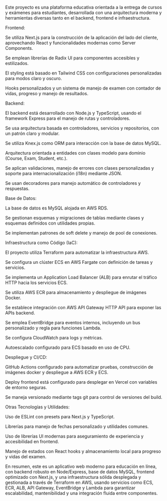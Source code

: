 Este proyecto es una plataforma educativa orientada a la entrega de cursos y exámenes para estudiantes, desarrollada con una arquitectura moderna y herramientas diversas tanto en el backend, frontend e infraestructura.


Frontend:



Se utiliza Next.js para la construcción de la aplicación del lado del cliente, aprovechando React y funcionalidades modernas como Server Components.

Se emplean librerías de Radix UI para componentes accesibles y estilizados.

El styling está basado en Tailwind CSS con configuraciones personalizadas para modos claro y oscuro.

Hooks personalizados y un sistema de manejo de examen con contador de vidas, progreso y manejo de resultados.


Backend:



El backend está desarrollado con Node.js y TypeScript, usando el framework Express para el manejo de rutas y controladores.

Se usa arquitectura basada en controladores, servicios y repositorios, con un patrón claro y modular.

Se utiliza Knex.js como ORM para interacción con la base de datos MySQL.

Arquitectura orientada a entidades con clases modelo para dominio (Course, Exam, Student, etc.).

Se aplican validaciones, manejo de errores con clases personalizadas y soporte para internacionalización (i18n) mediante JSON.

Se usan decoradores para manejo automático de controladores y respuestas.


Base de Datos:



La base de datos es MySQL alojada en AWS RDS.

Se gestionan esquemas y migraciones de tablas mediante clases y esquemas definidos con utilidades propias.

Se implementan patrones de soft delete y manejo de pool de conexiones.


Infraestructura como Código (IaC):



El proyecto utiliza Terraform para automatizar la infraestructura AWS.

Se configura un clúster ECS en AWS Fargate con definición de tareas y servicios.

Se implementa un Application Load Balancer (ALB) para enrutar el tráfico HTTP hacia los servicios ECS.

Se utiliza AWS ECR para almacenamiento y despliegue de imágenes Docker.

Se establece integración con AWS API Gateway HTTP API para exponer las APIs backend.

Se emplea EventBridge para eventos internos, incluyendo un bus personalizado y regla para funciones Lambda.

Se configura CloudWatch para logs y métricas.

Autoescalado configurado para ECS basado en uso de CPU.


Despliegue y CI/CD:



GitHub Actions configurado para automatizar pruebas, construcción de imágenes docker y despliegue a AWS ECR y ECS.

Deploy frontend está configurado para desplegar en Vercel con variables de entorno seguras.

Se maneja versionado mediante tags git para control de versiones del build.


Otras Tecnologías y Utilidades:



Uso de ESLint con presets para Next.js y TypeScript.

Librerías para manejo de fechas personalizado y utilidades comunes.

Uso de librerías UI modernas para aseguramiento de experiencia y accesibilidad en frontend.

Manejo de estados con React hooks y almacenamiento local para progreso y vidas del examen.


En resumen, este es un aplicativo web moderno para educación en línea, con backend robusto en Node/Express, base de datos MySQL, frontend optimizado con Next.js, y una infraestructura sólida desplegada y gestionada a través de Terraform en AWS, usando servicios como ECS, ECR, ALB, API Gateway, EventBridge y Lambda para garantizar escalabilidad, mantenibilidad y una integración fluida entre componentes.
